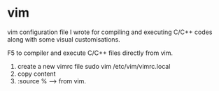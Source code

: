 # vim
vim configuration file I wrote for compiling and executing C/C++ codes along with some visual customisations.

F5 to compiler and execute C/C++ files directly from vim.

1. create a new vimrc file
  sudo vim /etc/vim/vimrc.local
2. copy content
3. :source % --> from vim.
